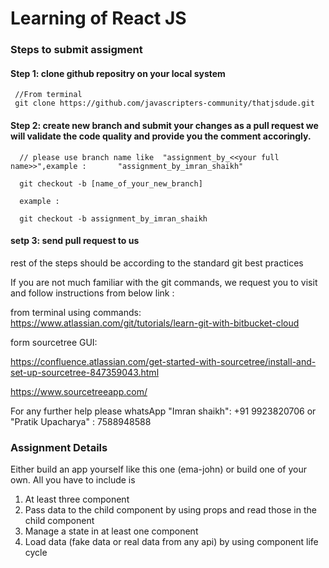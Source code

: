 
# Learning of React JS

### Steps to submit assigment 

#### Step 1: clone github repositry on your local system
     //From terminal 
     git clone https://github.com/javascripters-community/thatjsdude.git

#### Step 2: create new branch and submit your changes as a pull request we will validate the code quality and provide you the comment accoringly.
      // please use branch name like  "assignment_by_<<your full name>>",example :       "assignment_by_imran_shaikh"

      git checkout -b [name_of_your_new_branch]  
      
      example :
      
      git checkout -b assignment_by_imran_shaikh

#### setp 3: send pull request to us

rest of the steps should be according to the standard git best practices
        
If you are not much familiar with the git commands, we request you to visit and follow instructions from below link : 

from terminal using commands:   https://www.atlassian.com/git/tutorials/learn-git-with-bitbucket-cloud 


form sourcetree GUI: 

https://confluence.atlassian.com/get-started-with-sourcetree/install-and-set-up-sourcetree-847359043.html

https://www.sourcetreeapp.com/

For any further help please whatsApp "Imran shaikh": +91 9923820706  or 
                                     "Pratik Upacharya" : 7588948588
 

### Assignment Details
Either build an app yourself like this one (ema-john) or build one of your own. All you have to include is
1. At least three component 
2. Pass data to the child component by using props and read those in the child component 
3. Manage a state in at least one component 
4. Load data (fake data or real data from any api) by using component life cycle
